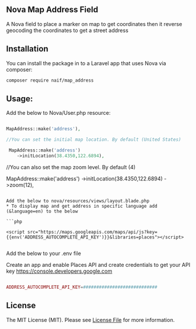 ## Nova Map Address Field

A Nova field to place a marker on map to get coordinates then it reverse geocoding the coordinates to get a street address
## Installation

You can install the package in to a Laravel app that uses Nova via composer:

```bash
composer require naif/map_address
```

## Usage:
Add the below to Nova/User.php resource:

```php

MapAddress::make('address'),

//You can set the initial map location. By default (United States)

 MapAddress::make('address')
    ->initLocation(38.4350,122.6894),
```

//You can also set the map zoom level. By default (4)

 MapAddress::make('address')
    ->initLocation(38.4350,122.6894)
    ->zoom(12),
    
```

Add the below to nova/resources/views/layout.blade.php
* To display map and get address in specific language add (&language=en) to the below

```php

<script src="https://maps.googleapis.com/maps/api/js?key={{env('ADDRESS_AUTOCOMPLETE_API_KEY')}}&libraries=places"></script>
             
```

Add the below to your .env file

Create an app and enable Places API and create credentials to get your API key
https://console.developers.google.com

```php

ADDRESS_AUTOCOMPLETE_API_KEY=############################

```



## License

The MIT License (MIT). Please see [License File](LICENSE.md) for more information.
